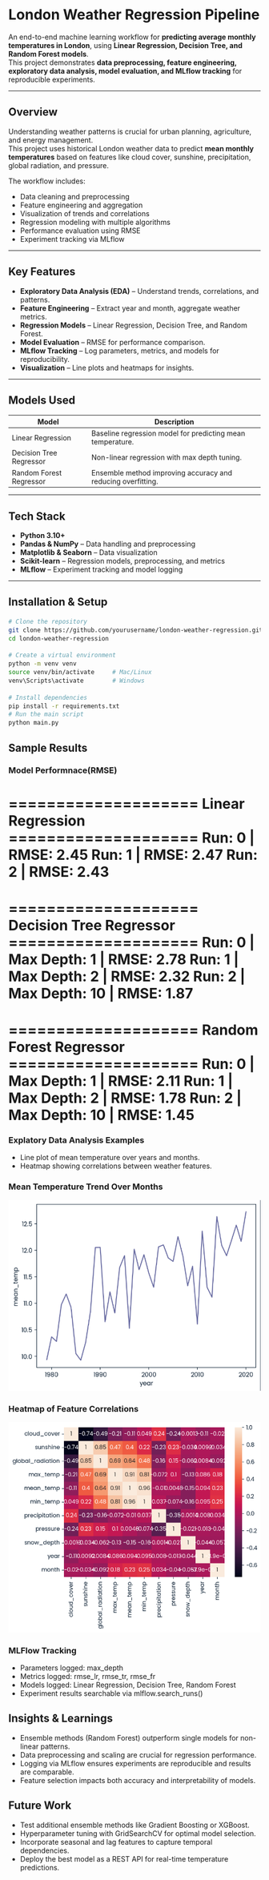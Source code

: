 # London Weather Regression Pipeline

An end-to-end machine learning workflow for **predicting average monthly temperatures in London**, using **Linear Regression, Decision Tree, and Random Forest models**.  
This project demonstrates **data preprocessing, feature engineering, exploratory data analysis, model evaluation, and MLflow tracking** for reproducible experiments.

---

## Overview

Understanding weather patterns is crucial for urban planning, agriculture, and energy management.  
This project uses historical London weather data to predict **mean monthly temperatures** based on features like cloud cover, sunshine, precipitation, global radiation, and pressure.

The workflow includes:

- Data cleaning and preprocessing  
- Feature engineering and aggregation  
- Visualization of trends and correlations  
- Regression modeling with multiple algorithms  
- Performance evaluation using RMSE  
- Experiment tracking via MLflow

---

## Key Features

- **Exploratory Data Analysis (EDA)** – Understand trends, correlations, and patterns.  
- **Feature Engineering** – Extract year and month, aggregate weather metrics.  
- **Regression Models** – Linear Regression, Decision Tree, and Random Forest.  
- **Model Evaluation** – RMSE for performance comparison.  
- **MLflow Tracking** – Log parameters, metrics, and models for reproducibility.  
- **Visualization** – Line plots and heatmaps for insights.

---

## Models Used

| Model | Description |
|-------|-------------|
| Linear Regression | Baseline regression model for predicting mean temperature. |
| Decision Tree Regressor | Non-linear regression with max depth tuning. |
| Random Forest Regressor | Ensemble method improving accuracy and reducing overfitting. |

---

## Tech Stack

- **Python 3.10+**  
- **Pandas & NumPy** – Data handling and preprocessing  
- **Matplotlib & Seaborn** – Data visualization  
- **Scikit-learn** – Regression models, preprocessing, and metrics  
- **MLflow** – Experiment tracking and model logging  

---

## Installation & Setup

```bash
# Clone the repository
git clone https://github.com/yourusername/london-weather-regression.git
cd london-weather-regression

# Create a virtual environment
python -m venv venv
source venv/bin/activate     # Mac/Linux
venv\Scripts\activate        # Windows

# Install dependencies
pip install -r requirements.txt
# Run the main script
python main.py


```
## Sample Results

### Model Performnace(RMSE)
==================== Linear Regression ====================
Run: 0 | RMSE: 2.45
Run: 1 | RMSE: 2.47
Run: 2 | RMSE: 2.43
============================================================

==================== Decision Tree Regressor ====================
Run: 0 | Max Depth: 1 | RMSE: 2.78
Run: 1 | Max Depth: 2 | RMSE: 2.32
Run: 2 | Max Depth: 10 | RMSE: 1.87
============================================================

==================== Random Forest Regressor ====================
Run: 0 | Max Depth: 1 | RMSE: 2.11
Run: 1 | Max Depth: 2 | RMSE: 1.78
Run: 2 | Max Depth: 10 | RMSE: 1.45
============================================================

### Explatory Data Analysis Examples
- Line plot of mean temperature over years and months.
- Heatmap showing correlations between weather features.
### Mean Temperature Trend Over Months
![Mean Temperature Trend](images/mean_temp_trend.png)

### Heatmap of Feature Correlations
![Correlation Heatmap](images/correlation_heatmap.png)



### MLFlow Tracking
- Parameters logged: max_depth
- Metrics logged: rmse_lr, rmse_tr, rmse_fr
- Models logged: Linear Regression, Decision Tree, Random Forest
- Experiment results searchable via mlflow.search_runs()

## Insights & Learnings
- Ensemble methods (Random Forest) outperform single models for non-linear patterns.
- Data preprocessing and scaling are crucial for regression performance.
- Logging via MLflow ensures experiments are reproducible and results are comparable.
- Feature selection impacts both accuracy and interpretability of models.

## Future Work
- Test additional ensemble methods like Gradient Boosting or XGBoost.
- Hyperparameter tuning with GridSearchCV for optimal model selection.
- Incorporate seasonal and lag features to capture temporal dependencies.
- Deploy the best model as a REST API for real-time temperature predictions.


